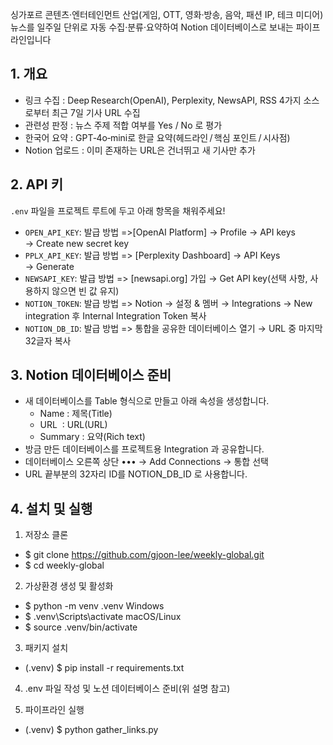싱가포르 콘텐츠·엔터테인먼트 산업(게임, OTT, 영화·방송, 음악, 패션 IP, 테크 미디어) 뉴스를 일주일 단위로 자동 수집·분류·요약하여 Notion 데이터베이스로 보내는 파이프라인입니다

## 1. 개요
- 링크 수집 : Deep Research(OpenAI), Perplexity, NewsAPI, RSS 4가지 소스로부터 최근 7일 기사 URL 수집
- 관련성 판정 : 뉴스 주제 적합 여부를 Yes / No 로 평가
- 한국어 요약 : GPT‑4o‑mini로 한글 요약(헤드라인 / 핵심 포인트 / 시사점)
- Notion 업로드 : 이미 존재하는 URL은 건너뛰고 새 기사만 추가

## 2. API 키
`.env` 파일을 프로젝트 루트에 두고 아래 항목을 채워주세요!
- `OPEN_API_KEY`: 발급 방법 =>[OpenAI Platform] → Profile → API keys → Create new secret key
- `PPLX_API_KEY`: 발급 방법 => [Perplexity Dashboard] → API Keys → Generate
- `NEWSAPI_KEY`: 발급 방법 => [newsapi.org] 가입 → Get API key(선택 사항, 사용하지 않으면 빈 값 유지)
- `NOTION_TOKEN`: 발급 방법 => Notion → 설정 & 멤버 → Integrations → New integration 후 Internal Integration Token 복사
- `NOTION_DB_ID`: 발급 방법 => 통합을 공유한 데이터베이스 열기 → URL 중 마지막 32글자 복사

## 3. Notion 데이터베이스 준비
- 새 데이터베이스를 Table 형식으로 만들고 아래 속성을 생성합니다.
  - Name : 제목(Title)
  - URL  : URL(URL)
  - Summary : 요약(Rich text)
- 방금 만든 데이터베이스를 프로젝트용 Integration 과 공유합니다.
- 데이터베이스 오른쪽 상단 ••• → Add Connections → 통합 선택
- URL 끝부분의 32자리 ID를 NOTION_DB_ID 로 사용합니다.

## 4. 설치 및 실행
1) 저장소 클론
- $ git clone https://github.com/gjoon-lee/weekly-global.git
- $ cd weekly-global

2) 가상환경 생성 및 활성화
- $ python -m venv .venv
Windows
- $ .venv\Scripts\activate
macOS/Linux
- $ source .venv/bin/activate

3) 패키지 설치
- (.venv) $ pip install -r requirements.txt

4) .env 파일 작성 및 노션 데이터베이스 준비(위 설명 참고)

5) 파이프라인 실행
- (.venv) $ python gather_links.py




